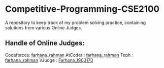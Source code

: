 # Competitive-Programming-CSE2100
A repository to keep track of my problem solving practice, containing solutions from various Online Judges.
## Handle of Online Judges:
Codeforces: [farhana_rahman](https://codeforces.com/profile/farhana_rahman)
AtCoder   : [farhana_rahman](https://atcoder.jp/users/farhana_rahman)
Toph      : [farhana_rahman](https://toph.co/u/farhana_rahman)
VJudge    : [Farhana_1903170](https://vjudge.net/user/Farhana_1903170)
